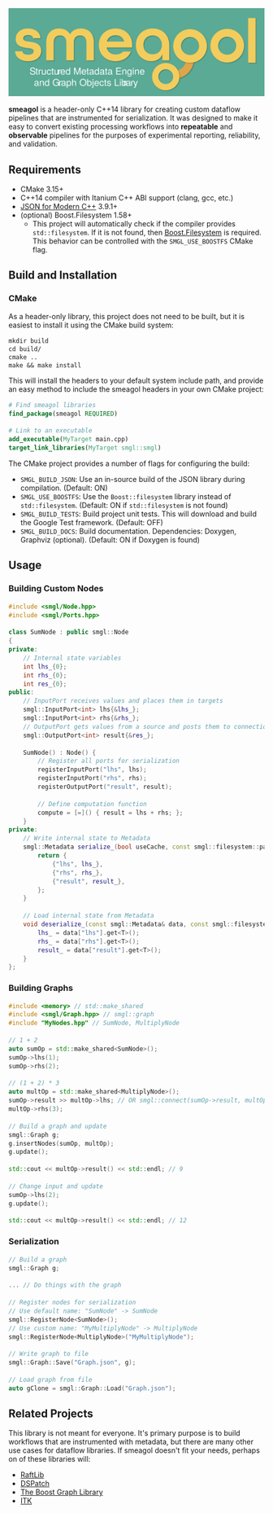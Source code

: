 ![smeagol](./graphics/svg/text-sub-color.svg)

**smeagol** is a header-only C++14 library for creating custom dataflow 
pipelines that are instrumented for serialization. It was designed to make it 
easy to convert existing processing workflows into **repeatable** and 
**observable** pipelines for the purposes of experimental reporting, 
reliability, and validation.

## Requirements
- CMake 3.15+
- C++14 compiler with Itanium C++ ABI support (clang, gcc, etc.)
- [JSON for Modern C++](https://github.com/nlohmann/json) 3.9.1+
- (optional) Boost.Filesystem 1.58+
    - This project will automatically check if the compiler provides
      `std::filesystem`. If it is not found, then
      [Boost.Filesystem](https://www.boost.org/) is required. This behavior can
      be controlled with the `SMGL_USE_BOOSTFS` CMake flag.

## Build and Installation
### CMake
As a header-only library, this project does not need to be built, but it is 
easiest to install it using the CMake build system:

```shell
mkdir build
cd build/
cmake ..
make && make install
```

This will install the headers to your default system include path, and provide 
an easy method to include the smeagol headers in your own CMake project:

```cmake
# Find smeagol libraries
find_package(smeagol REQUIRED)

# Link to an executable
add_executable(MyTarget main.cpp)
target_link_libraries(MyTarget smgl::smgl)
```

The CMake project provides a number of flags for configuring the build:
 - `SMGL_BUILD_JSON`: Use an in-source build of the JSON library during 
    compilation. (Default: ON)
 - `SMGL_USE_BOOSTFS`: Use the `Boost::filesystem` library instead of
    `std::filesystem`. (Default: ON if `std::filesystem` is not found)
 - `SMGL_BUILD_TESTS`: Build project unit tests. This will download and build 
    the Google Test framework. (Default: OFF) 
 - `SMGL_BUILD_DOCS`: Build documentation. Dependencies: Doxygen, Graphviz
    (optional). (Default: ON if Doxygen is found)

## Usage
### Building Custom Nodes
```c++
#include <smgl/Node.hpp>
#include <smgl/Ports.hpp>

class SumNode : public smgl::Node 
{
private:
    // Internal state variables
    int lhs_{0};
    int rhs_{0};
    int res_{0};
public:
    // InputPort receives values and places them in targets
    smgl::InputPort<int> lhs{&lhs_};
    smgl::InputPort<int> rhs{&rhs_};
    // OutputPort gets values from a source and posts them to connections
    smgl::OutputPort<int> result{&res_};
    
    SumNode() : Node() {
        // Register all ports for serialization
        registerInputPort("lhs", lhs);
        registerInputPort("rhs", rhs);
        registerOutputPort("result", result);
        
        // Define computation function
        compute = [=]() { result = lhs + rhs; };
    }
private:
    // Write internal state to Metadata
    smgl::Metadata serialize_(bool useCache, const smgl::filesystem::path& cacheDir) override {
        return {
            {"lhs", lhs_},
            {"rhs", rhs_},
            {"result", result_},
        };
    }
    
    // Load internal state from Metadata 
    void deserialize_(const smgl::Metadata& data, const smgl::filesystem::path& cacheDir) override {
        lhs_ = data["lhs"].get<T>();
        rhs_ = data["rhs"].get<T>();
        result_ = data["result"].get<T>();
    }
};
```

### Building Graphs
```c++
#include <memory> // std::make_shared
#include <smgl/Graph.hpp> // smgl::graph
#include "MyNodes.hpp" // SumNode, MultiplyNode

// 1 + 2
auto sumOp = std::make_shared<SumNode>();
sumOp->lhs(1);
sumOp->rhs(2);

// (1 + 2) * 3
auto multOp = std::make_shared<MultiplyNode>();
sumOp->result >> multOp->lhs; // OR smgl::connect(sumOp->result, multOp->lhs)
multOp->rhs(3);

// Build a graph and update
smgl::Graph g;
g.insertNodes(sumOp, multOp);
g.update();

std::cout << multOp->result() << std::endl; // 9

// Change input and update
sumOp->lhs(2);
g.update();

std::cout << multOp->result() << std::endl; // 12
```

### Serialization
```c++
// Build a graph
smgl::Graph g;

... // Do things with the graph

// Register nodes for serialization
// Use default name: "SumNode" -> SumNode
smgl::RegisterNode<SumNode>();
// Use custom name: "MyMultiplyNode" -> MultiplyNode
smgl::RegisterNode<MultiplyNode>("MyMultiplyNode");

// Write graph to file
smgl::Graph::Save("Graph.json", g);

// Load graph from file
auto gClone = smgl::Graph::Load("Graph.json");
```

## Related Projects
This library is not meant for everyone. It's primary purpose is to build 
workflows that are instrumented with metadata, but there are many other use 
cases for dataflow libraries. If smeagol doesn't fit your needs, perhaps on of
these libraries will:
- [RaftLib](https://github.com/RaftLib/RaftLib)
- [DSPatch](https://github.com/cross-platform/dspatch)
- [The Boost Graph Library](https://www.boost.org/doc/libs/1_74_0/libs/graph/doc/index.html)
- [ITK](https://itk.org/)